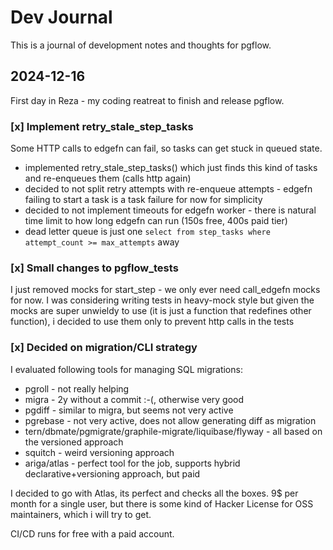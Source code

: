 # Dev Journal

This is a journal of development notes and thoughts for pgflow.

## 2024-12-16

First day in Reza - my coding reatreat to finish and release pgflow.

### [x] Implement **retry_stale_step_tasks**

Some HTTP calls to edgefn can fail, so tasks can get stuck in queued state.

- implemented retry_stale_step_tasks() which just finds this kind of tasks and re-enqueues them (calls http again)
- decided to not split retry attempts with re-enqueue attempts - edgefn failing to start a task is a task failure for now for simplicity
- decided to not implement timeouts for edgefn worker - there is natural time limit to how long edgefn can run (150s free, 400s paid tier)
- dead letter queue is just one `select from step_tasks where attempt_count >= max_attempts` away

### [x] Small changes to pgflow_tests

I just removed mocks for start_step - we only ever need call_edgefn mocks for now.
I was considering writing tests in heavy-mock style but given the mocks are super
unwieldy to use (it is just a function that redefines other function),
i decided to use them only to prevent http calls in the tests

### [x] Decided on migration/CLI strategy

I evaluated following tools for managing SQL migrations:

- pgroll - not really helping
- migra - 2y without a commit :-(, otherwise very good
- pgdiff - similar to migra, but seems not very active
- pgrebase - not very active, does not allow generating diff as migration
- tern/dbmate/pgmigrate/graphile-migrate/liquibase/flyway - all based on the versioned approach
- squitch - weird versioning approach
- ariga/atlas - perfect tool for the job, supports hybrid declarative+versioning approach, but paid

I decided to go with Atlas, its perfect and checks all the boxes.
9$ per month for a single user, but there is some kind of Hacker License for OSS maintainers,
which i will try to get.

CI/CD runs for free with a paid account.
